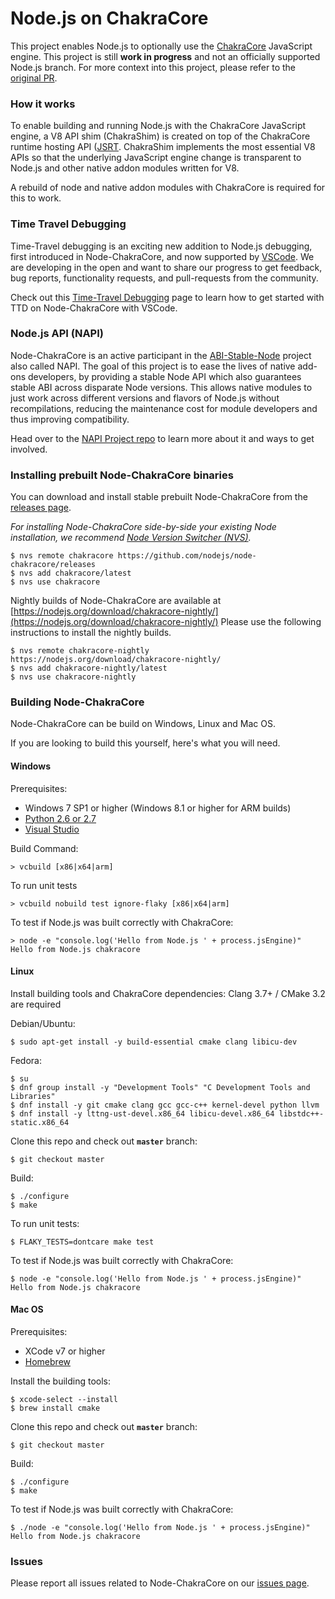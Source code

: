 # Node.js on ChakraCore

This project enables Node.js to optionally use the [ChakraCore](https://github.com/Microsoft/ChakraCore)
JavaScript engine. This project is still **work in progress** and not an officially
supported Node.js branch. For more context into this project, please refer to the
[original PR](https://github.com/nodejs/node/pull/4765).

### How it works

To enable building and running Node.js with the ChakraCore JavaScript engine, a
V8 API shim (ChakraShim) is created on top of the ChakraCore runtime hosting API
([JSRT](https://github.com/Microsoft/ChakraCore/wiki/JavaScript-Runtime-(JSRT)-Overview).
ChakraShim implements the most essential V8 APIs so that the underlying
JavaScript engine change is transparent to Node.js and other native addon
modules written for V8.

A rebuild of node and native addon modules with ChakraCore is required for this
to work.

### Time Travel Debugging
Time-Travel debugging is an exciting new addition to Node.js debugging, first
introduced in Node-ChakraCore, and now supported by [VSCode](https://github.com/microsoft/vscode/).
We are developing in the open and want to share our progress to get feedback,
bug reports, functionality requests, and pull-requests from the community.

Check out this [Time-Travel Debugging](TTD-README.md)
page to learn how to get started with TTD on Node-ChakraCore with VSCode.

### Node.js API (NAPI)
Node-ChakraCore is an active participant in the [ABI-Stable-Node](https://github.com/nodejs/abi-stable-node)
project also called NAPI. The goal of this project is to ease the lives of native
add-ons developers, by providing a stable Node API which also guarantees stable
ABI across disparate Node versions. This allows native modules to just work across
different versions and flavors of Node.js without recompilations, reducing the
maintenance cost for module developers and thus improving compatibility.

Head over to the [NAPI Project repo](https://github.com/nodejs/abi-stable-node)
to learn more about it and ways to get involved.

### Installing prebuilt Node-ChakraCore binaries

You can download and install stable prebuilt Node-ChakraCore from the
[releases page](https://github.com/nodejs/node-chakracore/releases).

_For installing Node-ChakraCore side-by-side your existing Node installation, we
recommend [Node Version Switcher (NVS)](https://github.com/jasongin/nvs)._

```console
$ nvs remote chakracore https://github.com/nodejs/node-chakracore/releases
$ nvs add chakracore/latest
$ nvs use chakracore
```

Nightly builds of Node-ChakraCore are available at
[https://nodejs.org/download/chakracore-nightly/](https://nodejs.org/download/chakracore-nightly/)
Please use the following instructions to install the nightly builds.

```console
$ nvs remote chakracore-nightly https://nodejs.org/download/chakracore-nightly/
$ nvs add chakracore-nightly/latest
$ nvs use chakracore-nightly
```

### Building Node-ChakraCore

Node-ChakraCore can be build on Windows, Linux and Mac OS.

If you are looking to build this yourself, here's what you will need.

#### Windows

Prerequisites:
* Windows 7 SP1 or higher (Windows 8.1 or higher for ARM builds)
* [Python 2.6 or 2.7](https://www.python.org)
* [Visual Studio](https://www.visualstudio.com/en-us/downloads/download-visual-studio-vs.aspx)

Build Command:
```console
> vcbuild [x86|x64|arm]
```

To run unit tests

```console
> vcbuild nobuild test ignore-flaky [x86|x64|arm]
```

To test if Node.js was built correctly with ChakraCore:

```console
> node -e "console.log('Hello from Node.js ' + process.jsEngine)"
Hello from Node.js chakracore
```

#### Linux

Install building tools and ChakraCore dependencies:
Clang 3.7+ / CMake 3.2 are required

Debian/Ubuntu:
```console
$ sudo apt-get install -y build-essential cmake clang libicu-dev
```

Fedora:
```console
$ su
$ dnf group install -y "Development Tools" "C Development Tools and Libraries"
$ dnf install -y git cmake clang gcc gcc-c++ kernel-devel python llvm
$ dnf install -y lttng-ust-devel.x86_64 libicu-devel.x86_64 libstdc++-static.x86_64
```

Clone this repo and check out **`master`** branch:

```console
$ git checkout master
```

Build:

```console
$ ./configure
$ make
```

To run unit tests:

```console
$ FLAKY_TESTS=dontcare make test
```

To test if Node.js was built correctly with ChakraCore:

```console
$ node -e "console.log('Hello from Node.js ' + process.jsEngine)"
Hello from Node.js chakracore
```

#### Mac OS

Prerequisites:
* XCode v7 or higher
* [Homebrew](https://brew.sh/)

Install the building tools:

```console
$ xcode-select --install
$ brew install cmake
```

Clone this repo and check out **`master`** branch:

```console
$ git checkout master
```

Build:

```console
$ ./configure
$ make 
```

To test if Node.js was built correctly with ChakraCore:

```console
$ ./node -e "console.log('Hello from Node.js ' + process.jsEngine)"
Hello from Node.js chakracore
```

### Issues

Please report all issues related to Node-ChakraCore on our
[issues page](https://github.com/nodejs/node-chakracore/issues).
